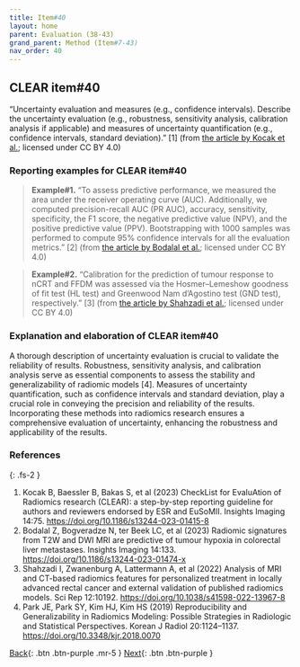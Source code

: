 ```yaml
---
title: Item#40
layout: home
parent: Evaluation (38-43)
grand_parent: Method (Item#7-43)
nav_order: 40
---
```


## CLEAR item#40


“Uncertainty evaluation and measures (e.g., confidence intervals). Describe the uncertainty evaluation (e.g., robustness, sensitivity analysis, calibration analysis if applicable) and measures of uncertainty quantification (e.g., confidence intervals, standard deviation).” [1] (from [the article by Kocak et al.](https://insightsimaging.springeropen.com/articles/10.1186/s13244-023-01415-8); licensed under CC BY 4.0)


### Reporting examples for CLEAR item#40

> **Example#1.** “To assess predictive performance, we measured the area under the receiver operating curve (AUC). Additionally, we computed precision-recall AUC (PR AUC), accuracy, sensitivity, specificity, the F1 score, the negative predictive value (NPV), and the positive predictive value (PPV). Bootstrapping with 1000 samples was performed to compute 95% confidence intervals for all the evaluation metrics.” [2] (from [the article by Bodalal et al.](https://doi.org/10.1186/s13244-023-01474-x); licensed under CC BY 4.0)

> **Example#2.** “Calibration for the prediction of tumour response to nCRT and FFDM was assessed via the Hosmer–Lemeshow goodness of fit test (HL test) and Greenwood Nam d’Agostino test (GND test), respectively.” [3] (from [the article by Shahzadi et al.](https://doi.org/10.1038/s41598-022-13967-8); licensed under CC BY 4.0)

### Explanation and elaboration of CLEAR item#40

A thorough description of uncertainty evaluation is crucial to validate the reliability of results. Robustness, sensitivity analysis, and calibration analysis serve as essential components to assess the stability and generalizability of radiomic models [4]. Measures of uncertainty quantification, such as confidence intervals and standard deviation, play a crucial role in conveying the precision and reliability of the results. Incorporating these methods into radiomics research ensures a comprehensive evaluation of uncertainty, enhancing the robustness and applicability of the results. 

### References

{: .fs-2 }

1. 	Kocak B, Baessler B, Bakas S, et al (2023) CheckList for EvaluAtion of Radiomics research (CLEAR): a step-by-step reporting guideline for authors and reviewers endorsed by ESR and EuSoMII. Insights Imaging 14:75. https://doi.org/10.1186/s13244-023-01415-8
2. 	Bodalal Z, Bogveradze N, ter Beek LC, et al (2023) Radiomic signatures from T2W and DWI MRI are predictive of tumour hypoxia in colorectal liver metastases. Insights Imaging 14:133. https://doi.org/10.1186/s13244-023-01474-x
3. 	Shahzadi I, Zwanenburg A, Lattermann A, et al (2022) Analysis of MRI and CT-based radiomics features for personalized treatment in locally advanced rectal cancer and external validation of published radiomics models. Sci Rep 12:10192. https://doi.org/10.1038/s41598-022-13967-8
4. 	Park JE, Park SY, Kim HJ, Kim HS (2019) Reproducibility and Generalizability in Radiomics Modeling: Possible Strategies in Radiologic and Statistical Perspectives. Korean J Radiol 20:1124–1137. https://doi.org/10.3348/kjr.2018.0070


[Back](https://radiomic.github.io/CLEAR-E3/docs/Method%20(Item%207-43)/Evaluation%20(38-43)/Item39.html){: .btn .btn-purple .mr-5 }
[Next](https://radiomic.github.io/CLEAR-E3/docs/Method%20(Item%207-43)/Evaluation%20(38-43)/Item41.html){: .btn .btn-purple   }
